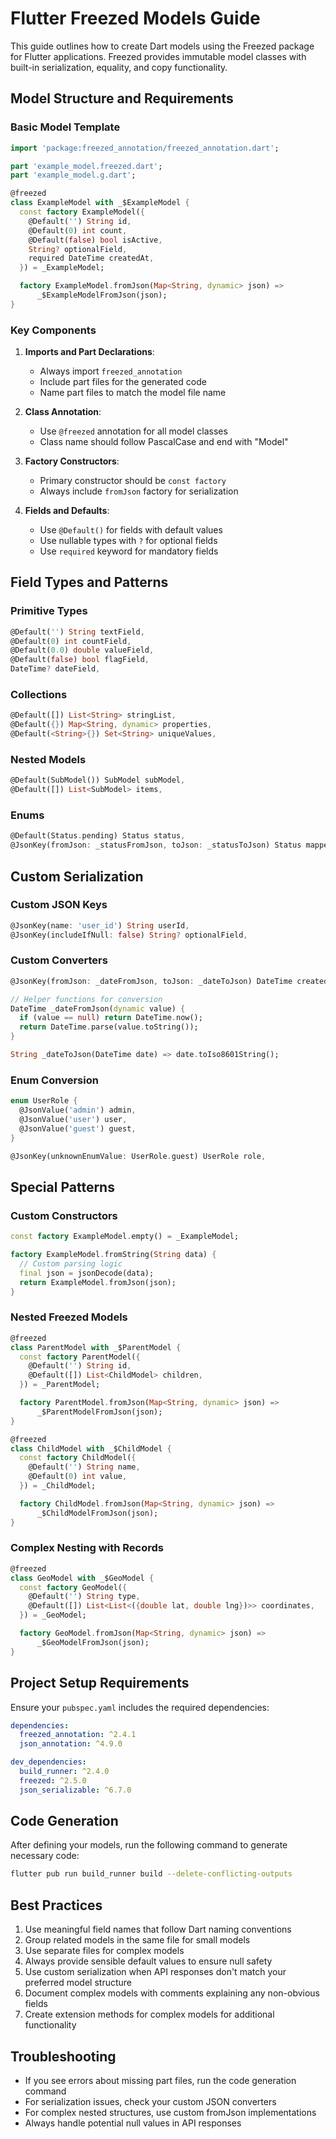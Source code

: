 # Flutter Freezed Models Guide

This guide outlines how to create Dart models using the Freezed package for Flutter applications. Freezed provides immutable model classes with built-in serialization, equality, and copy functionality.

## Model Structure and Requirements

### Basic Model Template

```dart
import 'package:freezed_annotation/freezed_annotation.dart';

part 'example_model.freezed.dart';
part 'example_model.g.dart';

@freezed
class ExampleModel with _$ExampleModel {
  const factory ExampleModel({
    @Default('') String id,
    @Default(0) int count,
    @Default(false) bool isActive,
    String? optionalField,
    required DateTime createdAt,
  }) = _ExampleModel;

  factory ExampleModel.fromJson(Map<String, dynamic> json) =>
      _$ExampleModelFromJson(json);
}
```

### Key Components

1. **Imports and Part Declarations**:
   - Always import `freezed_annotation`
   - Include part files for the generated code
   - Name part files to match the model file name

2. **Class Annotation**:
   - Use `@freezed` annotation for all model classes
   - Class name should follow PascalCase and end with "Model"

3. **Factory Constructors**:
   - Primary constructor should be `const factory`
   - Always include `fromJson` factory for serialization

4. **Fields and Defaults**:
   - Use `@Default()` for fields with default values
   - Use nullable types with `?` for optional fields
   - Use `required` keyword for mandatory fields

## Field Types and Patterns

### Primitive Types
```dart
@Default('') String textField,
@Default(0) int countField,
@Default(0.0) double valueField,
@Default(false) bool flagField,
DateTime? dateField,
```

### Collections
```dart
@Default([]) List<String> stringList,
@Default({}) Map<String, dynamic> properties,
@Default(<String>{}) Set<String> uniqueValues,
```

### Nested Models
```dart
@Default(SubModel()) SubModel subModel,
@Default([]) List<SubModel> items,
```

### Enums
```dart
@Default(Status.pending) Status status,
@JsonKey(fromJson: _statusFromJson, toJson: _statusToJson) Status mappedStatus,
```

## Custom Serialization

### Custom JSON Keys
```dart
@JsonKey(name: 'user_id') String userId,
@JsonKey(includeIfNull: false) String? optionalField,
```

### Custom Converters
```dart
@JsonKey(fromJson: _dateFromJson, toJson: _dateToJson) DateTime createdAt,

// Helper functions for conversion
DateTime _dateFromJson(dynamic value) {
  if (value == null) return DateTime.now();
  return DateTime.parse(value.toString());
}

String _dateToJson(DateTime date) => date.toIso8601String();
```

### Enum Conversion
```dart
enum UserRole {
  @JsonValue('admin') admin,
  @JsonValue('user') user,
  @JsonValue('guest') guest,
}

@JsonKey(unknownEnumValue: UserRole.guest) UserRole role,
```

## Special Patterns

### Custom Constructors
```dart
const factory ExampleModel.empty() = _ExampleModel;

factory ExampleModel.fromString(String data) {
  // Custom parsing logic
  final json = jsonDecode(data);
  return ExampleModel.fromJson(json);
}
```

### Nested Freezed Models
```dart
@freezed
class ParentModel with _$ParentModel {
  const factory ParentModel({
    @Default('') String id,
    @Default([]) List<ChildModel> children,
  }) = _ParentModel;

  factory ParentModel.fromJson(Map<String, dynamic> json) =>
      _$ParentModelFromJson(json);
}

@freezed
class ChildModel with _$ChildModel {
  const factory ChildModel({
    @Default('') String name,
    @Default(0) int value,
  }) = _ChildModel;

  factory ChildModel.fromJson(Map<String, dynamic> json) =>
      _$ChildModelFromJson(json);
}
```

### Complex Nesting with Records
```dart
@freezed
class GeoModel with _$GeoModel {
  const factory GeoModel({
    @Default('') String type,
    @Default([]) List<List<({double lat, double lng})>> coordinates,
  }) = _GeoModel;

  factory GeoModel.fromJson(Map<String, dynamic> json) =>
      _$GeoModelFromJson(json);
}
```

## Project Setup Requirements

Ensure your `pubspec.yaml` includes the required dependencies:

```yaml
dependencies:
  freezed_annotation: ^2.4.1
  json_annotation: ^4.9.0

dev_dependencies:
  build_runner: ^2.4.0
  freezed: ^2.5.0
  json_serializable: ^6.7.0
```

## Code Generation

After defining your models, run the following command to generate necessary code:

```bash
flutter pub run build_runner build --delete-conflicting-outputs
```

## Best Practices

1. Use meaningful field names that follow Dart naming conventions
2. Group related models in the same file for small models
3. Use separate files for complex models
4. Always provide sensible default values to ensure null safety
5. Use custom serialization when API responses don't match your preferred model structure
6. Document complex models with comments explaining any non-obvious fields
7. Create extension methods for complex models for additional functionality

## Troubleshooting

- If you see errors about missing part files, run the code generation command
- For serialization issues, check your custom JSON converters
- For complex nested structures, use custom fromJson implementations
- Always handle potential null values in API responses
